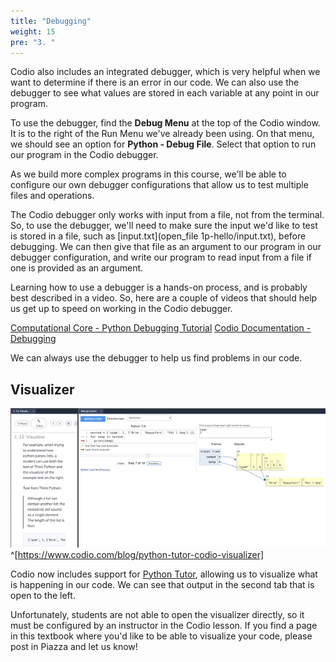```yaml
---
title: "Debugging"
weight: 15
pre: "3. "
---
```

Codio also includes an integrated debugger, which is very helpful when we want to determine if there is an error in our code. We can also use the debugger to see what values are stored in each variable at any point in our program.

To use the debugger, find the **Debug Menu** at the top of the Codio window. It is to the right of the Run Menu we've already been using. On that menu, we should see an option for **Python - Debug File**. Select that option to run our program in the Codio debugger.

As we build more complex programs in this course, we'll be able to configure our own debugger configurations that allow us to test multiple files and operations.

The Codio debugger only works with input from a file, not from the terminal. So, to use the debugger, we'll need to make sure the input we'd like to test is stored in a file, such as [input.txt](open_file 1p-hello/input.txt), before debugging. We can then give that file as an argument to our program in our debugger configuration, and write our program to read input from a file if one is provided as an argument.

Learning how to use a debugger is a hands-on process, and is probably best described in a video. So, here are a couple of videos that should help us get up to speed on working in the Codio debugger. 

[Computational Core - Python Debugging Tutorial](https://core.cs.ksu.edu/2-cc210/2-primitive-data-types/04-python-run-debug/)
[Codio Documentation - Debugging](https://codio.com/docs/ide/features/debugging/)

We can always use the debugger to help us find problems in our code. 

## Visualizer

![Codio Visualizer](/images/1/1.3.x.3.visualizer.png)^[https://www.codio.com/blog/python-tutor-codio-visualizer]

Codio now includes support for [Python Tutor](http://pythontutor.com/), allowing us to visualize what is happening in our code. We can see that output in the second tab that is open to the left.

Unfortunately, students are not able to open the visualizer directly, so it must be configured by an instructor in the Codio lesson. If you find a page in this textbook where you'd like to be able to visualize your code, please post in Piazza and let us know!
